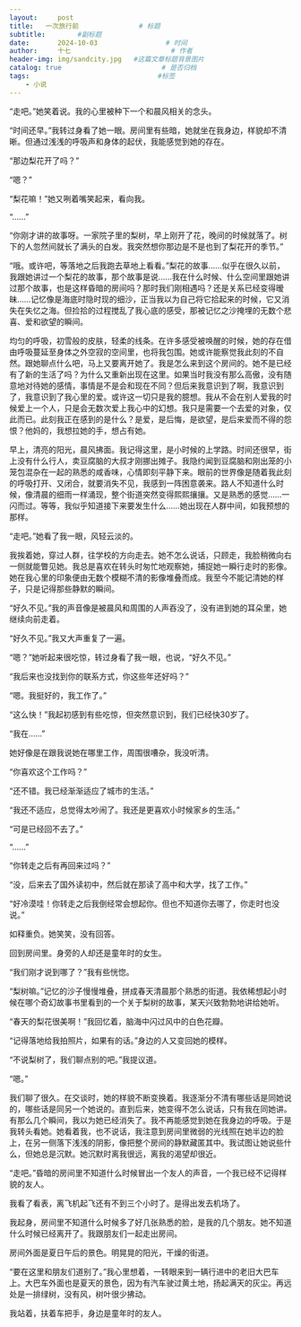 ```yaml
---
layout:     post                       
title:   一次旅行前               # 标题
subtitle:        #副标题
date:       2024-10-03                 # 时间
author:     十七                         # 作者
header-img: img/sandcity.jpg   #这篇文章标题背景图片
catalog: true                         # 是否归档
tags:                                #标签
    - 小说
---
```

“走吧。”她笑着说。我的心里被种下一个和晨风相关的念头。

“时间还早。”我转过身看了她一眼。房间里有些暗，她就坐在我身边，样貌却不清晰。但通过浅浅的呼吸声和身体的起伏，我能感觉到她的存在。

“那边梨花开了吗？”

“嗯？”

“梨花嘛！”她又咧着嘴笑起来，看向我。

“……”

“你刚才讲的故事呀。一家院子里的梨树，早上刚开了花，晚间的时候就落了。树下的人忽然间就长了满头的白发。我突然想你那边是不是也到了梨花开的季节。”

“哦。或许吧，等落地之后我跑去草地上看看。”梨花的故事……似乎在很久以前，我跟她讲过一个梨花的故事，那个故事是说……我在什么时候、什么空间里跟她讲过那个故事，也是这样昏暗的房间吗？那时我们刚相遇吗？还是关系已经变得暧昧……记忆像是海底时隐时现的细沙，正当我以为自己将它拾起来的时候，它又消失在失忆之海。但捡拾的过程搅乱了我心底的感受，那被记忆之沙掩埋的无数个悲喜、爱和欲望的瞬间。

均匀的呼吸，初雪般的皮肤，轻柔的线条。在许多感受被唤醒的时候，她的存在借由呼吸蔓延至身体之外空寂的空间里，也将我包围。她或许能察觉我此刻的不自然。跟她聊点什么吧，马上又要离开她了。我是怎么来到这个房间的。她不是已经有了新的生活了吗？为什么又重新出现在这里。如果当时我没有那么高傲，没有随意地对待她的感情，事情是不是会和现在不同？但后来我意识到了啊，我意识到了，我意识到了我心里的爱。或许这一切只是我的臆想。我从不会在别人爱我的时候爱上一个人，只是会无数次爱上我心中的幻想。我只是需要一个去爱的对象，仅此而已。此刻我正在感到的是什么？是爱，是后悔，是欲望，是后来爱而不得的怨恨？他妈的，我想拉她的手，想占有她。

早上，清亮的阳光，晨风拂面。我记得这里，是小时候的上学路。时间还很早，街上没有什么行人，卖豆腐脑的大叔才刚挪出摊子。我隐约闻到豆腐脑和刚出笼的小笼包混杂在一起的熟悉的咸香味，心情即刻平静下来。眼前的世界像是随着我此刻的呼吸打开、又闭合，就要消失不见，我感到一阵困意袭来。路人不知道什么时候，像清晨的细雨一样涌现，整个街道突然变得熙熙攘攘。又是熟悉的感觉……一闪而过。等等，我似乎知道接下来要发生什么……她出现在人群中间，如我预想的那样。

“走吧。”她看了我一眼，风轻云淡的。

我挨着她，穿过人群，往学校的方向走去。她不怎么说话，只顾走，我脸稍微向右一侧就能瞥见她。我总是喜欢在转头时匆忙地观察她，捕捉她一瞬行走时的影像。她在我心里的印象便由无数个模糊不清的影像堆叠而成。我至今不能记清她的样子，只是记得那些静默的瞬间。

“好久不见。”我的声音像是被晨风和周围的人声吞没了，没有进到她的耳朵里，她继续向前走着。

“好久不见。”我又大声重复了一遍。

“嗯？”她听起来很吃惊，转过身看了我一眼，也说，“好久不见。”

“我后来也没找到你的联系方式，你这些年还好吗？”

“嗯。我挺好的，我工作了。”

“这么快！”我起初感到有些吃惊，但突然意识到，我们已经快30岁了。

“我在……”

她好像是在跟我说她在哪里工作，周围很嘈杂，我没听清。

“你喜欢这个工作吗？”

“还不错。我已经渐渐适应了城市的生活。”

“我还不适应，总觉得太吵闹了。我还是更喜欢小时候家乡的生活。”

“可是已经回不去了。”

“……”

“你转走之后有再回来过吗？”

“没，后来去了国外读初中，然后就在那读了高中和大学，找了工作。”

“好冷漠哇！你转走之后我倒经常会想起你。但也不知道你去哪了，你走时也没说。”

如释重负。她笑笑，没有回答。

回到房间里。身旁的人却还是童年时的女生。

“我们刚才说到哪了？”我有些恍惚。

“梨树嘛。”记忆的沙子慢慢堆叠，拼成春天清晨那个熟悉的街道。我依稀想起小时候在哪个奇幻故事书里看到的一个关于梨树的故事，某天兴致勃勃地讲给她听。

“春天的梨花很美啊！”我回忆着，脑海中闪过风中的白色花瓣。

“记得落地给我拍照片，如果有的话。”身边的人又变回她的模样。

“不说梨树了，我们聊点别的吧。”我提议道。

“嗯。”

我们聊了很久。在交谈时，她的样貌不断变换着。我逐渐分不清有哪些话是同她说的，哪些话是同另一个她说的。直到后来，她变得不怎么说话，只有我在同她讲。有那么几个瞬间，我以为她已经消失了。我不再能感觉到她在我身边的呼吸。于是我转头看她。她看着我，也不说话，我注意到房间里微弱的光线照在她半边的脸上，在另一侧落下浅浅的阴影，像把整个房间的静默藏匿其中。我试图让她说些什么，但她总是沉默。她沉默时离我很远，离我的渴望却很近。

“走吧。”昏暗的房间里不知道什么时候冒出一个友人的声音，一个我已经不记得样貌的友人。

我看了看表，离飞机起飞还有不到三个小时了。是得出发去机场了。

我起身，房间里不知道什么时候多了好几张熟悉的脸，是我的几个朋友。她不知道什么时候已经离开了。我跟朋友们一起走出房间。

房间外面是夏日午后的景色。明晃晃的阳光，干燥的街道。

“要在这里和朋友们道别了。”我心里想着，一转眼来到一辆行进中的老旧大巴车上。大巴车外面也是夏天的景色，因为有汽车驶过黄土地，扬起满天的灰尘。再远处是一排绿树，没有风，树叶很少拂动。

我站着，扶着车把手，身边是童年时的友人。
